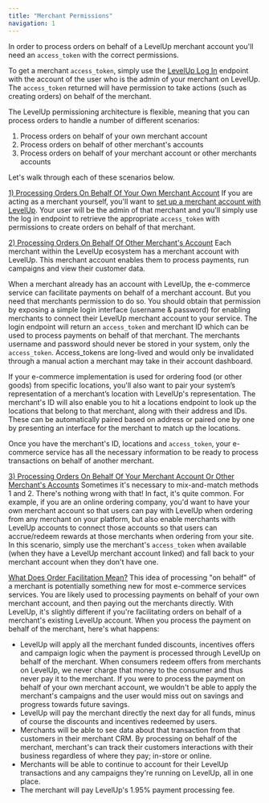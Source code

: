 ```yaml
---
title: "Merchant Permissions"
navigation: 1
---
```

In order to process orders on behalf of a LevelUp merchant account you'll need an `access_token` with the correct permissions.

To get a merchant `access_token`, simply use the [LevelUp Log In](/api-reference/v14/access-tokens-create/) endpoint with the account of the user who is the admin of your merchant on LevelUp. The `access_token` returned will have permission to take actions (such as creating orders) on behalf of the merchant.

The LevelUp permissioning architecture is flexible, meaning that you can process orders to handle a number of different scenarios:

1. Process orders on behalf of your own merchant account
2. Process orders on behalf of other merchant's accounts
3. Process orders on behalf of your merchant account or other merchants accounts

Let's walk through each of these scenarios below.

<u>1) Processing Orders On Behalf Of Your Own Merchant Account</u>
If you are acting as a merchant yourself, you'll want to [set up a merchant account with LevelUp](https://www.thelevelup.com/what-is-levelup). Your user will be the admin of that merchant and you'll simply use the log in endpoint to retrieve the appropriate `access_token` with permissions to create orders on behalf of that merchant.

<u>2) Processing Orders On Behalf Of Other Merchant's Account</u>
Each merchant within the LevelUp ecosystem has a merchant account with LevelUp. This merchant account enables them to process payments, run campaigns and view their customer data.

When a merchant already has an account with LevelUp, the e-commerce service can facilitate payments on behalf of a merchant account. But you need that merchants permission to do so. You should obtain that permission by exposing a simple login interface (username & password) for enabling merchants to connect their LevelUp merchant account to your service. The login endpoint will return an `access_token` and merchant ID which can be used to process payments on behalf of that merchant. The merchants username and password should never be stored in your system, only the `access_token`. Access_tokens are long-lived and would only be invalidated through a manual action a merchant may take in their account dashboard.

If your e-commerce implementation is used for ordering food (or other goods) from specific locations, you'll also want to pair your system’s representation of a merchant’s location with LevelUp's representation. The merchant's ID will also enable you to hit a locations endpoint to look up the locations that belong to that merchant, along with their address and IDs. These can be automatically paired based on address or paired one by one by presenting an interface for the merchant to match up the locations.

Once you have the merchant's ID, locations and `access_token`, your e-commerce service has all the necessary information to be ready to process transactions on behalf of another merchant.

<u>3) Processing Orders On Behalf Of Your Merchant Account Or Other Merchant's Accounts</u>
Sometimes it's necessary to mix-and-match methods 1 and 2. There's nothing wrong with that! In fact, it's quite common. For example, if you are an online ordering company, you'd want to have your own merchant account so that users can pay with LevelUp when ordering from any merchant on your platform, but also enable merchants with LevelUp accounts to connect those accounts so that users can accrue/redeem rewards at those merchants when ordering from your site. In this scenario, simply use the merchant's `access_token` when available (when they have a LevelUp merchant account linked) and fall back to your merchant account when they don't have one.

<u>What Does Order Facilitation Mean?</u>
This idea of processing "on behalf" of a merchant is potentially something new for most e-commerce services services. You are likely used to processing payments on behalf of your own merchant account, and then paying out the merchants directly. With LevelUp, it's slightly different if you're facilitating orders on behalf of a merchant's existing LevelUp account. When you process the payment on behalf of the merchant, here's what happens:

- LevelUp will apply all the merchant funded discounts, incentives offers and campaign logic when the payment is processed through LevelUp on behalf of the merchant. When consumers redeem offers from merchants on LevelUp, we never charge that money to the consumer and thus never pay it to the merchant. If you were to process the payment on behalf of your own merchant account, we wouldn't be able to apply the merchant's campaigns and the user would miss out on savings and progress towards future savings.
- LevelUp will pay the merchant directly the next day for all funds, minus of course the discounts and incentives redeemed by users.
- Merchants will be able to see data about that transaction from that customers in their merchant CRM. By processing on behalf of the merchant, merchant's can track their customers interactions with their business regardless of where they pay; in-store or online.
- Merchants will be able to continue to account for their LevelUp transactions and any campaigns they're running on LevelUp, all in one place.
- The merchant will pay LevelUp's 1.95% payment processing fee.
